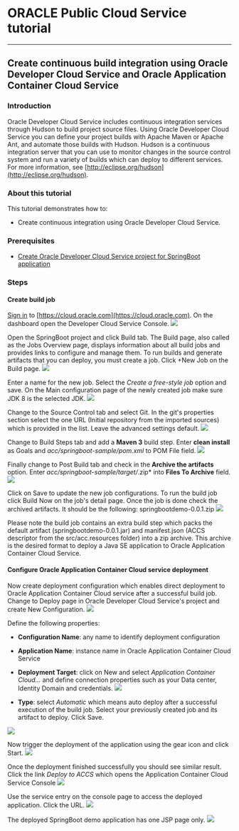 # ORACLE Public Cloud Service tutorial #
-----
## Create continuous build integration using Oracle Developer Cloud Service and Oracle Application Container Cloud Service ##

### Introduction ###
Oracle Developer Cloud Service includes continuous integration services through Hudson to build project source files. Using Oracle Developer Cloud Service you can define your project builds with Apache Maven or Apache Ant, and automate those builds with Hudson. Hudson is a continuous integration server that you can use to monitor changes in the source control system and run a variety of builds which can deploy to different services. For more information, see [http://eclipse.org/hudson](http://eclipse.org/hudson).

### About this tutorial ###
This tutorial demonstrates how to:
	
+ Create continuous integration using Oracle Developer Cloud Service.

### Prerequisites ###

+ [Create Oracle Developer Cloud Service project for SpringBoot application](https://github.com/oracle-weblogic/weblogic-innovation-seminars/blob/caf-12.2.1/cloud.demos/jcs.basics/create.devcs.project.springboot.md)

### Steps ###

#### Create build job ####

[Sign in](https://github.com/oracle-weblogic/weblogic-innovation-seminars/blob/caf-12.2.1/cloud.demos/jcs.basics/sign.in.to.oracle.cloud.md) to [https://cloud.oracle.com](https://cloud.oracle.com). On the dashboard open the Developer Cloud Service Console.
![](images/dcs/dcs.00.png)

Open the SpringBoot project and click Build tab. The Build page, also called as the Jobs Overview page, displays information about all build jobs and provides links to configure and manage them. To run builds and generate artifacts that you can deploy, you must create a job. Click +New Job on the Build page.
![](images/dcs/dcs.07.png)

Enter a name for the new job. Select the *Create a free-style job* option and save. On the Main configuration page of the newly created job make sure JDK 8 is the selected JDK.
![](images/dcs/dcs.08.png)

Change to the Source Control tab and select Git. In the git's properties section select the one URL (Initial repository from the imported sources) which is provided in the list. Leave the advanced settings default.
![](images/dcs/dcs.09.png)

Change to Build Steps tab and add a **Maven 3** build step. Enter **clean install** as Goals and *acc/springboot-sample/pom.xml* to POM File field.
![](images/dcs/dcs.10.png)

Finally change to Post Build tab and check in the **Archive the artifacts** option. Enter *acc/springboot-sample/target/*.zip* into **Files To Archive** field.
![](images/dcs/dcs.11.png)

Click on Save to update the new job configurations. To run the build job click Build Now on the job's detail page. Once the job is done check the archived artifacts. It should be the following: springbootdemo-0.0.1.zip
![](images/dcs/dcs.12.png)

Please note the build job contains an extra build step which packs the default artifact (springbootdemo-0.0.1.jar) and manifest.json (ACCS descriptor from the src/acc.resources folder) into a zip archive. This archive is the desired format to deploy a Java SE application to Oracle Application Container Cloud Service.

#### Configure Oracle Application Container Cloud service deployment ####

Now create deployment configuration which enables direct deployment to Oracle Application Container Cloud service after a successful build job. Change to Deploy page in Oracle Developer Cloud Service's project and create New Configuration.
![](images/dcs/dcs.13.png)

Define the following properties:

+ **Configuration Name**: any name to identify deployment configuration
+ **Application Name**: instance name in Oracle Application Container Cloud Service
+ **Deployment Target**: click on New and select *Application Container Cloud...* and define connection properties such as your Data center, Identity Domain and credentials.
![](images/dcs/dcs.14.a.png)

+ **Type**: select *Automatic* which means auto deploy after a successful execution of the build job. Select your previously created job and its artifact to deploy. Click Save.

![](images/dcs/dcs.14.b.png)

Now trigger the deployment of the application using the gear icon and click Start.
![](images/dcs/dcs.15.png)

Once the deployment finished successfully you should see similar result. Click the link *Deploy to ACCS* which opens the Application Container Cloud Service Console
![](images/dcs/dcs.16.png)

Use the service entry on the console page to access the deployed application. Click the URL.
![](images/dcs/dcs.17.png)

The deployed SpringBoot demo application has one JSP page only.
![](images/dcs/dcs.18.png)